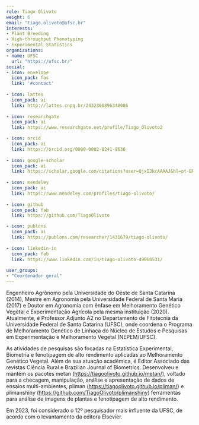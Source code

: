 ```yaml
---
role: Tiago Olivoto
weight: 6
email: "tiago.olivoto@ufsc.br"
interests:
- Plant Breeding
- High-throughput Phenotyping
- Experimental Statistics
organizations:
- name: UFSC
  url: "https://ufsc.br/"
social:
- icon: envelope
  icon_pack: fas
  link: '#contact'
  
- icon: lattes
  icon_pack: ai
  link: http://lattes.cnpq.br/2432360896340086
  
- icon: researchgate
  icon_pack: ai
  link: https://www.researchgate.net/profile/Tiago_Olivoto2

- icon: orcid
  icon_pack: ai
  link: https://orcid.org/0000-0002-0241-9636
  
- icon: google-scholar
  icon_pack: ai
  link: https://scholar.google.com/citations?user=QjxIJkcAAAAJ&hl=pt-BR
  
- icon: mendeley
  icon_pack: ai
  link: https://www.mendeley.com/profiles/tiago-olivoto/
  
- icon: github
  icon_pack: fab
  link: https://github.com/TiagoOlivoto

- icon: publons
  icon_pack: ai
  link: https://publons.com/researcher/1431679/tiago-olivoto/
  
- icon: linkedin-in
  icon_pack: fab
  link: https://www.linkedin.com/in/tiago-olivoto-49060531/
  
user_groups:
- "Coordenador geral"
---
```

Engenheiro Agrônomo pela Universidade do Oeste de Santa Catarina (2014), Mestre
em Agronomia pela Universidade Federal de Santa Maria (2017) e Doutor em
Agronomia com ênfase em Melhoramento Genético Vegetal e Experimentação Agrícola
pela mesma instituição (2020). Atualmente, é Professor Adjunto A2 no
Departamento de Fitotecnia da Universidade Federal de Santa Catarina (UFSC),
onde coordena o Programa de Melhoramento Genético de Linhaça do Núcleo de
Estudos e Pesquisas em Experimentação e Melhoramento Vegetal (NEPEM/UFSC).

As atividades de pesquisas são focadas na Estatística Experimental, Biometria e
fenotipagem de alto rendimento aplicadas ao Melhoramento Genético Vegetal. Além
de sua atuação acadêmica, é Editor Associado das revistas Ciência Rural e
Brazilian Journal of Biometrics. Desenvolveu e mantém os pacotes metan
(https://tiagoolivoto.github.io/metan/), voltado para a checagem, manipulação,
análise e apresentação de dados de ensaios multi-ambientes, pliman
(https://tiagoolivoto.github.io/pliman/) e plimanshiny
(https://github.com/TiagoOlivoto/plimanshiny) ferramentas para análise de
imagens de plantas e fenotipagem de alto rendimento. 

Em 2023, foi considerado o 12º pesquisador mais influente da UFSC, de acordo com o levantamento da editora
Elsevier.
